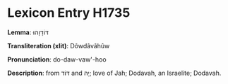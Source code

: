 # Lexicon Entry H1735

**Lemma**: דּוֹדָוָהוּ

**Transliteration (xlit)**: Dôwdâvâhûw

**Pronunciation**: do-daw-vaw'-hoo

**Description**:
from דּוֹד and יָהּ; love of Jah; Dodavah, an Israelite; Dodavah.
